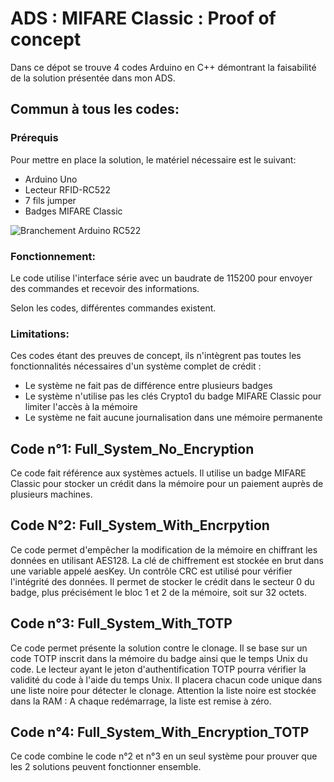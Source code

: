 # ADS : MIFARE Classic : Proof of concept

Dans ce dépot se trouve 4 codes Arduino en C++ démontrant la faisabilité de la solution présentée dans mon ADS.

## Commun à tous les codes:

### Prérequis

Pour mettre en place la solution, le matériel nécessaire est le suivant:
- Arduino Uno
- Lecteur RFID-RC522
- 7 fils jumper
- Badges MIFARE Classic

![Branchement Arduino RC522](https://arduino-france.site/wp-content/uploads/2023/02/rfid-arduino.jpg)

### Fonctionnement:

Le code utilise l'interface série avec un baudrate de 115200 pour envoyer des commandes et recevoir des informations.

Selon les codes, différentes commandes existent.

### Limitations:

Ces codes étant des preuves de concept, ils n'intègrent pas toutes les fonctionnalités nécessaires d'un système complet de crédit :

- Le système ne fait pas de différence entre plusieurs badges
- Le système n'utilise pas les clés Crypto1 du badge MIFARE Classic pour limiter l'accès à la mémoire
- Le système ne fait aucune journalisation dans une mémoire permanente

## Code n°1: Full_System_No_Encryption

Ce code fait référence aux systèmes actuels. Il utilise un badge MIFARE Classic pour stocker un crédit dans la mémoire pour un paiement auprès de plusieurs machines.

## Code N°2: Full_System_With_Encrpytion

Ce code permet d'empêcher la modification de la mémoire en chiffrant les données en utilisant AES128. La clé de chiffrement est stockée en brut dans une variable appelé aesKey. Un contrôle CRC est utilisé pour vérifier l'intégrité des données.
Il permet de stocker le crédit dans le secteur 0 du badge, plus précisément le bloc 1 et 2 de la mémoire, soit sur 32 octets.

## Code n°3: Full_System_With_TOTP

Ce code permet présente la solution contre le clonage. Il se base sur un code TOTP inscrit dans la mémoire du badge ainsi que le temps Unix du code. Le lecteur ayant le jeton d'authentification TOTP pourra vérifier la validité du code à l'aide du temps Unix. Il placera chacun code unique dans une liste noire pour détecter le clonage. Attention la liste noire est stockée dans la RAM : A chaque redémarrage, la liste est remise à zéro.

## Code n°4: Full_System_With_Encryption_TOTP

Ce code combine le code n°2 et n°3 en un seul système pour prouver que les 2 solutions peuvent fonctionner ensemble.